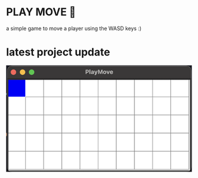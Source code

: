 # PLAY MOVE 🚶
a simple game to move a player using the WASD keys :)


# latest project update
![last update](img/image.png)